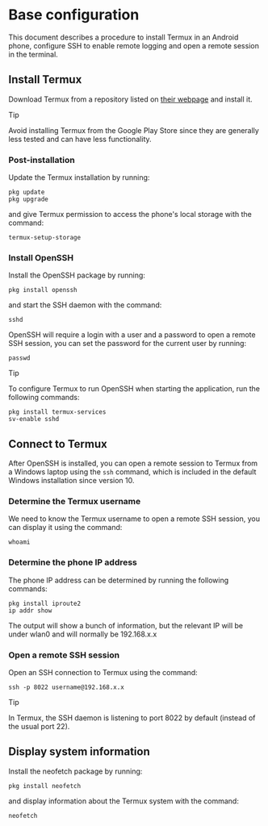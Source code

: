 # Base configuration

This document describes a procedure to install Termux in an Android phone, configure SSH to enable remote logging and open a remote session in the terminal.

## Install Termux

Download Termux from a repository listed on [their webpage](https://termux.dev/en/) and install it.

> [!TIP]
> Avoid installing Termux from the Google Play Store since they are generally less tested and can have less functionality.

### Post-installation

Update the Termux installation by running:

```
pkg update
pkg upgrade
```

and give Termux permission to access the phone's local storage with the command:

```
termux-setup-storage
```

### Install OpenSSH

Install the OpenSSH package by running:

```
pkg install openssh
```

and start the SSH daemon with the command:

```
sshd
```

OpenSSH will require a login with a user and a password to open a remote SSH session, you can set the password for the current user by running:

```
passwd
```

> [!TIP]
> To configure Termux to run OpenSSH when starting the application, run the following commands:
> 
> ```
> pkg install termux-services
> sv-enable sshd
> ```

## Connect to Termux

After OpenSSH is installed, you can open a remote session to Termux from a Windows laptop using the ```ssh``` command, which is included in the default Windows installation since version 10.

### Determine the Termux username

We need to know the Termux username to open a remote SSH session, you can display it using the command:

```
whoami
```

### Determine the phone IP address

The phone IP address can be determined by running the following commands:

```
pkg install iproute2
ip addr show
```

The output will show a bunch of information, but the relevant IP will be under wlan0 and will normally be 192.168.x.x

### Open a remote SSH session

Open an SSH connection to Termux using the command:

```
ssh -p 8022 username@192.168.x.x
```

> [!TIP]
> In Termux, the SSH daemon is listening to port 8022 by default (instead of the usual port 22).

## Display system information

Install the neofetch package by running:

```
pkg install neofetch
```

and display information about the Termux system with the command:

```
neofetch
```
